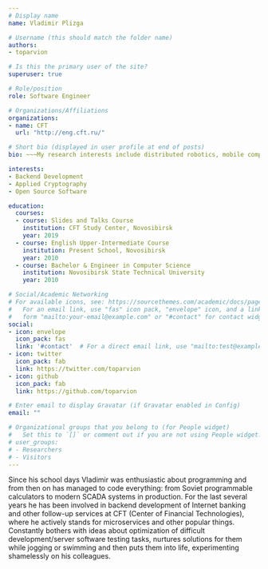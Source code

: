 ```yaml
---
# Display name
name: Vladimir Plizga

# Username (this should match the folder name)
authors:
- toparvion

# Is this the primary user of the site?
superuser: true

# Role/position
role: Software Engineer

# Organizations/Affiliations
organizations:
- name: CFT
  url: "http://eng.cft.ru/"

# Short bio (displayed in user profile at end of posts)
bio: ~~~My research interests include distributed robotics, mobile computing and programmable matter.

interests:
- Backend Development
- Applied Cryptography
- Open Source Software

education:
  courses:
  - course: Slides and Talks Course
    institution: CFT Study Center, Novosibirsk
    year: 2019
  - course: English Upper-Intermediate Course
    institution: Present School, Novosibirsk
    year: 2010
  - course: Bachelor & Engineer in Computer Science
    institution: Novosibirsk State Technical University
    year: 2010

# Social/Academic Networking
# For available icons, see: https://sourcethemes.com/academic/docs/page-builder/#icons
#   For an email link, use "fas" icon pack, "envelope" icon, and a link in the
#   form "mailto:your-email@example.com" or "#contact" for contact widget.
social:
- icon: envelope
  icon_pack: fas
  link: '#contact'  # For a direct email link, use "mailto:test@example.org".
- icon: twitter
  icon_pack: fab
  link: https://twitter.com/toparvion
- icon: github
  icon_pack: fab
  link: https://github.com/toparvion

# Enter email to display Gravatar (if Gravatar enabled in Config)
email: ""

# Organizational groups that you belong to (for People widget)
#   Set this to `[]` or comment out if you are not using People widget.
# user_groups:
# - Researchers
# - Visitors
---
```


Since his school days Vladimir was enthusiastic about programming and from then on has managed to code everything: from Soviet programmable calculators to modern SCADA systems in production. For the last several years he has been involved in backend development of Internet banking and other follow-up services at CFT (Center of Financial Technologies), where he actively stands for microservices and other popular things. Constantly bothers with ideas about optimization of difficult development/server software testing tasks, nurtures solutions for them while jogging or swimming and then puts them into life, experimenting shamelessly on his colleagues.
